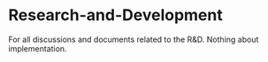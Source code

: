 # Research-and-Development
For all discussions and documents related to the R&amp;D. Nothing about implementation.
